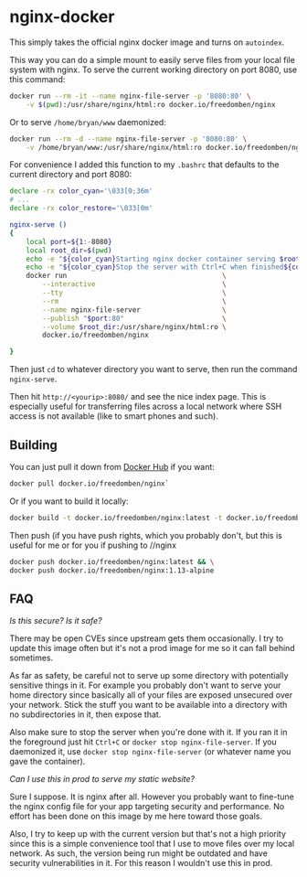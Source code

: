 # nginx-docker

This simply takes the official nginx docker image and turns on `autoindex`.

This way you can do a simple mount to easily serve files from your local
file system with nginx.  To serve the current working directory on port 8080, use
this command:

```bash
docker run --rm -it --name nginx-file-server -p '8080:80' \
    -v $(pwd):/usr/share/nginx/html:ro docker.io/freedomben/nginx
```

Or to serve `/home/bryan/www` daemonized:

```bash
docker run --rm -d --name nginx-file-server -p '8080:80' \
    -v /home/bryan/www:/usr/share/nginx/html:ro docker.io/freedomben/nginx
```

For convenience I added this function to my `.bashrc` that defaults to the current
directory and port 8080:

```bash
declare -rx color_cyan='\033[0;36m'
# ...
declare -rx color_restore='\033[0m'

nginx-serve ()
{
    local port=${1:-8080}
    local root_dir=$(pwd)
    echo -e "${color_cyan}Starting nginx docker container serving $root_dir on port ${port}...${color_restore}"
    echo -e "${color_cyan}Stop the server with Ctrl+C when finished${color_restore}"
    docker run                                      \
        --interactive                               \
        --tty                                       \
        --rm                                        \
        --name nginx-file-server                    \
        --publish "$port:80"                        \
        --volume $root_dir:/usr/share/nginx/html:ro \
        docker.io/freedomben/nginx

}
```

Then just `cd` to whatever directory you want to serve, then run the command `nginx-serve`.

Then hit `http://<yourip>:8080/` and see the nice index page.  This is especially useful
for transferring files across a local network where SSH access is not available (like
to smart phones and such).

## Building

You can just pull it down from [Docker Hub](https://hub.docker.com/r/freedomben/nginx/)
if you want:  

```bash
docker pull docker.io/freedomben/nginx`
```

Or if you want to build it locally:

```bash
docker build -t docker.io/freedomben/nginx:latest -t docker.io/freedomben/nginx:1.13-alpine -f Dockerfile .
```

Then push (if you have push rights, which you probably don't, but this is useful for me
or for you if pushing to <registry>/<yourusername>/nginx

```bash
docker push docker.io/freedomben/nginx:latest && \
docker push docker.io/freedomben/nginx:1.13-alpine
```

## FAQ

*Is this secure?  Is it safe?*

There may be open CVEs since upstream gets them occasionally.   I try to update this image
often but it's not a prod image for me so it can fall behind sometimes.

As far as safety, be careful not to serve up some directory with potentially sensitive
things in it.  For example you probably don't want to serve your home directory since
basically all of your files are exposed unsecured over your network.  Stick the stuff you
want to be available into a directory with no subdirectories in it, then expose that.

Also make sure to stop the server when you're done with it.  If you ran it in the foreground
just hit `Ctrl+C` or `docker stop nginx-file-server`.  If you daemonized it, use `docker stop nginx-file-server` (or whatever name you gave the container).

*Can I use this in prod to serve my static website?*

Sure I suppose.  It is nginx after all.  However you probably want to fine-tune the
nginx config file for your app targeting security and performance.  No effort has been done
on this image by me here toward those goals.

Also,  I try to keep up with the current version but that's not a high priority since
this is a simple convenience tool that I use to move files over my local network.  As such,
the version being run might be outdated and have security vulnerabilities in it.  For this
reason I wouldn't use this in prod.

